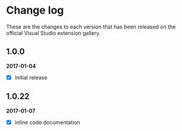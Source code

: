 # Change log

These are the changes to each version that has been released on the official Visual Studio extension gallery.

## 1.0.0

**2017-01-04** <!--22:30 UK / 22:30 UTC-->

- [x] Initial release


## 1.0.22

**2017-01-07** <!--13:45 UK / 13:45 UTC-->

- [x] Inline code documentation


<!--
Download "Windows x86 Commandline" "nuget.exe - latest (v3.5.0)" from https://dist.nuget.org/index.html
Open command prompt:
> CD C:\Users\greg\Source\Repos\OpenInApp.Common\OpenInApp.Common
> C:\Users\greg\Desktop\nuget spec
> C:\Users\greg\Desktop\nuget pack OpenInApp.Common.csproj
Successfully created package 'C:\Users\greg\Source\Repos\OpenInApp.Common\OpenInApp.Common\OpenInApp.Common.1.0.0.nupkg'.
> C:\Users\greg\Desktop\nuget push OpenInApp.Common.1.0.22.nupkg MyApiKeyGuid -Source https://www.nuget.org/api/v2/package
Your package was pushed.
OR
There's a VS extension which may do some/all of this
https://marketplace.visualstudio.com/items?itemName=OveAndersen.NuGetPackager
-->